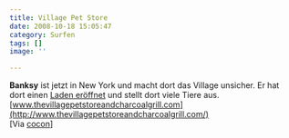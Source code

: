 ```yaml
---
title: Village Pet Store
date: 2008-10-18 15:05:47
category: Surfen
tags: []
image: ''

---
```


**Banksy** ist jetzt in New York und macht dort das Village unsicher. Er hat dort einen [Laden eröffnet](http://entertainment.excite.de/nachrichten/2080/Straszenkunstler-Banksy-eroffnet-kurioses-Zoogeschaft-in-New-York) und stellt dort viele Tiere aus.  
[www.thevillagepetstoreandcharcoalgrill.com](http://www.thevillagepetstoreandcharcoalgrill.com/)  
[Via [cocon](http://www.myspace.com/dercocon)]
